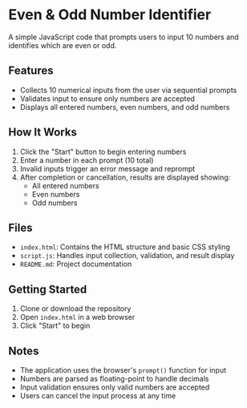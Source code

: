 Even & Odd Number Identifier
============================

A simple JavaScript code that prompts users to input 10 numbers and identifies which are even or odd.

Features
--------

-   Collects 10 numerical inputs from the user via sequential prompts
-   Validates input to ensure only numbers are accepted
-   Displays all entered numbers, even numbers, and odd numbers


How It Works
------------

1.  Click the "Start" button to begin entering numbers
2.  Enter a number in each prompt (10 total)
3.  Invalid inputs trigger an error message and reprompt
4.  After completion or cancellation, results are displayed showing:
    -   All entered numbers
    -   Even numbers
    -   Odd numbers

Files
-----

-   `index.html`: Contains the HTML structure and basic CSS styling
-   `script.js`: Handles input collection, validation, and result display
-   `README.md`: Project documentation

Getting Started
---------------

1.  Clone or download the repository
2.  Open `index.html` in a web browser
3.  Click "Start" to begin

Notes
-----

-   The application uses the browser's `prompt()` function for input
-   Numbers are parsed as floating-point to handle decimals
-   Input validation ensures only valid numbers are accepted
-   Users can cancel the input process at any time
